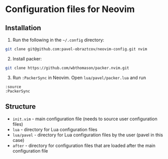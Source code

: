 # Configuration files for Neovim

## Installation

1. Run the following in the `~/.config` directory:
```bash
git clone git@github.com:pavel-obraztcov/neovim-config.git nvim
```
2. Install packer:
```bash
git clone https://github.com/wbthomason/packer.nvim.git
```
3. Run `:PackerSync` in Neovim. Open `lua/pavel/packer.lua` and
run
```
:source
:PackerSync
```

## Structure
- `init.vim` - main configuration file (needs to source user configuration files)
- `lua` - directory for Lua configuration files
- `lua/pavel` - directory for Lua configuration files by the user (pavel in this case)
- `after` - directory for configuration files that are loaded after the main configuration file
